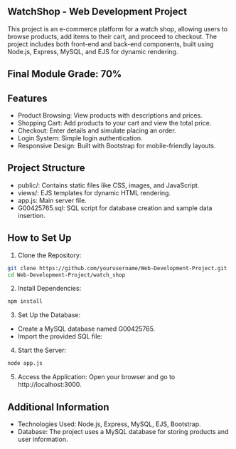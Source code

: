 ## WatchShop - Web Development Project

This project is an e-commerce platform for a watch shop, allowing users to browse products, add items to their cart, and proceed to checkout. The project includes both front-end and back-end components, built using Node.js, Express, MySQL, and EJS for dynamic rendering.

## Final Module Grade: 70%

## Features
- Product Browsing: View products with descriptions and prices.
- Shopping Cart: Add products to your cart and view the total price.
- Checkout: Enter details and simulate placing an order.
- Login System: Simple login authentication.
- Responsive Design: Built with Bootstrap for mobile-friendly layouts.

## Project Structure
- public/: Contains static files like CSS, images, and JavaScript.
- views/: EJS templates for dynamic HTML rendering.
- app.js: Main server file.
- G00425765.sql: SQL script for database creation and sample data insertion.

## How to Set Up
1.	Clone the Repository:
```bash
git clone https://github.com/yourusername/Web-Development-Project.git
cd Web-Development-Project/watch_shop
```

2.	Install Dependencies:
```bash
npm install
```

3.	Set Up the Database:
  - Create a MySQL database named G00425765.
  - Import the provided SQL file:

4.	Start the Server:
```bash
node app.js
```

5.	Access the Application:
Open your browser and go to http://localhost:3000.

## Additional Information
- Technologies Used: Node.js, Express, MySQL, EJS, Bootstrap.
- Database: The project uses a MySQL database for storing products and user information.
